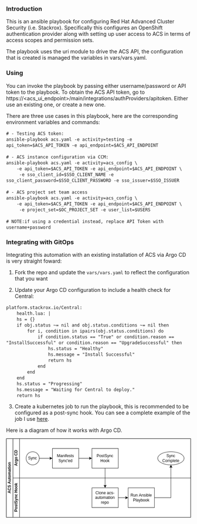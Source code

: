 ### Introduction

This is an ansible playbook for configuring Red Hat Advanced Cluster Security (i.e. Stackrox). Specifically this configures an OpenShift authentication provider along with setting up user access to ACS in terms of access scopes and permission sets.

The playbook uses the uri module to drive the ACS API, the configuration that is created is managed the variables in vars/vars.yaml.

### Using

You can invoke the playbook by passing either username/password or API token to the playbook. To obtain the ACS API token, go to https://<acs_ui_endpoint>/main/integrations/authProviders/apitoken. Either use an existing one, or create a new one.

There are three use cases in this playbook, here are the corresponding environment variables and commands:
```shell
# - Testing ACS token:
ansible-playbook acs.yaml -e activity=testing -e api_token=$ACS_API_TOKEN -e api_endpoint=$ACS_API_ENDPOINT

# - ACS instance configuration via CCM:
ansible-playbook acs.yaml -e activity=acs_config \
    -e api_token=$ACS_API_TOKEN -e api_endpoint=$ACS_API_ENDPOINT \
     -e sso_client_id=$SSO_CLIENT_NAME -e sso_client_password=$SSO_CLIENT_PASSWORD -e sso_issuer=$SSO_ISSUER

# - ACS project set team access
ansible-playbook acs.yaml -e activity=acs_config \
    -e api_token=$ACS_API_TOKEN -e api_endpoint=$ACS_API_ENDPOINT \
     -e project_set=$OC_PROJECT_SET -e user_list=$USERS

# NOTE:if using a credential instead, replace API Token with username+password
```


### Integrating with GitOps

Integrating this automation with an existing installation of ACS via Argo CD is very straight foward:

1. Fork the repo and update the `vars/vars.yaml` to reflect the configuration that you want

2. Update your Argo CD configuration to include a health check for Central:

```
platform.stackrox.io/Central:
    health.lua: |
    hs = {}
    if obj.status ~= nil and obj.status.conditions ~= nil then
        for i, condition in ipairs(obj.status.conditions) do
            if condition.status == "True" or condition.reason == "InstallSuccessful" or condition.reason == "UpgradeSuccessful" then
                hs.status = "Healthy"
                hs.message = "Install Successful"
                return hs
            end
        end
    end
    hs.status = "Progressing"
    hs.message = "Waiting for Central to deploy."
    return hs
```

3. Create a kubernetes job to run the playbook, this is recommended to be configured as a post-sync hook. You can see a complete example of the job I use [here](https://github.com/gnunn-gitops/cluster-config/blob/main/components/apps/acs-operator/overlays/oauth/init-acs.yaml).

Here is a diagram of how it works with Argo CD.

![GitOps Flow](docs/img/gitops-flow.png)
